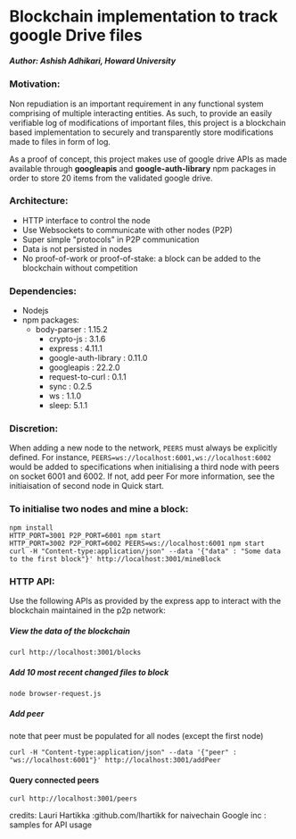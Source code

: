 # Blockchain implementation to track google Drive files

##### Author: Ashish Adhikari, Howard University
### Motivation:
Non repudiation is an important requirement in any functional system comprising of multiple interacting entities. As such, to provide an easily verifiable log of modifications of important files, this project is a blockchain based implementation to securely and transparently store modifications made to files in form of log. 

As a proof of concept, this project makes use of google drive APIs as made available through **googleapis**  and **google-auth-library** npm packages in order to store 20 items from the validated google drive.

### Architecture:
* HTTP interface to control the node
* Use Websockets to communicate with other nodes (P2P)
* Super simple "protocols" in P2P communication
* Data is not persisted in nodes
* No proof-of-work or proof-of-stake: a block can be added to the blockchain without competition

### Dependencies:
* Nodejs
* npm packages:
  * body-parser : 1.15.2
	* crypto-js : 3.1.6
	* express : 4.11.1
	* google-auth-library : 0.11.0
	* googleapis : 22.2.0
	* request-to-curl : 0.1.1
	* sync : 0.2.5
	* ws : 1.1.0
	* sleep: 5.1.1

### Discretion:
When adding a new node to the network, ```PEERS``` must always be explicitly defined. For instance, ```PEERS=ws://localhost:6001,ws://localhost:6002``` would be added to specifications when initialising a third node with peers on socket 6001 and 6002. If not, add peer For more information, see the initiaisation of second node in Quick start.   

### To initialise two nodes and mine a block:

```
npm install
HTTP_PORT=3001 P2P_PORT=6001 npm start
HTTP_PORT=3002 P2P_PORT=6002 PEERS=ws://localhost:6001 npm start
curl -H "Content-type:application/json" --data '{"data" : "Some data to the first block"}' http://localhost:3001/mineBlock
```

### HTTP API:
Use the following APIs as provided by the express app to interact with the blockchain maintained in the p2p network:
##### View the data of the blockchain
```
curl http://localhost:3001/blocks
```
##### Add 10 most recent changed files to block

```
node browser-request.js
```

##### Add peer
note that peer must be populated for all nodes (except the first node)
```
curl -H "Content-type:application/json" --data '{"peer" : "ws://localhost:6001"}' http://localhost:3001/addPeer
```
#### Query connected peers
```
curl http://localhost:3001/peers
```

credits:
Lauri Hartikka :github.com/lhartikk for naivechain
Google inc : samples for API usage 
